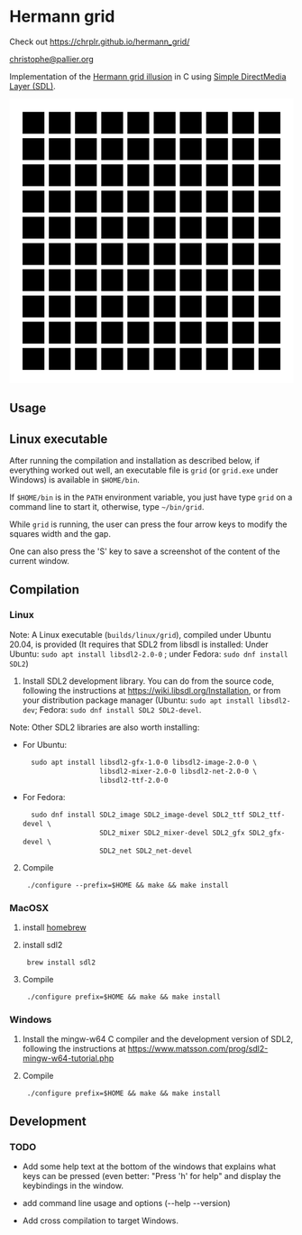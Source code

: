 # Hermann grid

Check out https://chrplr.github.io/hermann_grid/

<christophe@pallier.org>

Implementation of the [Hermann grid illusion](https://en.wikipedia.org/wiki/Grid_illusion) in C using [Simple DirectMedia Layer (SDL)](http://libsdl.org).

![Grid stimulus](grid.png)


## Usage


## Linux executable


After running the compilation and installation as described below, if everything worked out well, an executable file is `grid` (or `grid.exe` under Windows) is available in `$HOME/bin`. 

If `$HOME/bin` is in the `PATH` environment variable, you just have type `grid` on a command line to start it, otherwise, type `~/bin/grid`.

While `grid` is running, the user can press the four arrow keys to modify the squares width and the gap. 

One can also press the 'S' key to save a screenshot of the content of the current window.

## Compilation


### Linux

Note: A Linux executable (`builds/linux/grid`), compiled under Ubuntu 20.04, is provided (It requires that SDL2 from libsdl is installed: Under Ubuntu: `sudo apt install libsdl2-2.0-0` ; under Fedora: `sudo dnf install SDL2`)


1. Install SDL2 development library. You can do from the source code, following the instructions at <https://wiki.libsdl.org/Installation>, or from your distribution package manager (Ubuntu: `sudo apt install libsdl2-dev`; Fedora:  `sudo dnf install SDL2 SDL2-devel`.


Note: Other SDL2 libraries are also worth installing: 

* For Ubuntu:

        sudo apt install libsdl2-gfx-1.0-0 libsdl2-image-2.0-0 \
                         libsdl2-mixer-2.0-0 libsdl2-net-2.0-0 \
                         libsdl2-ttf-2.0-0

* For Fedora: 

        sudo dnf install SDL2_image SDL2_image-devel SDL2_ttf SDL2_ttf-devel \
                         SDL2_mixer SDL2_mixer-devel SDL2_gfx SDL2_gfx-devel \
                         SDL2_net SDL2_net-devel



2. Compile 

        ./configure --prefix=$HOME && make && make install

### MacOSX

1. install [homebrew](https://brew.sh/)
2. install sdl2

        brew install sdl2
        
3. Compile

        ./configure prefix=$HOME && make && make install

### Windows

1. Install the mingw-w64 C compiler and the development version of SDL2, following the instructions at  <https://www.matsson.com/prog/sdl2-mingw-w64-tutorial.php>

2. Compile

        ./configure prefix=$HOME && make && make install



    
## Development 

### TODO

* Add some help text at the bottom of the windows that explains what 
keys can be pressed (even better: "Press 'h' for help" and display the keybindings in the window.

* add command line usage and options (--help --version)

* Add cross compilation to target Windows.


